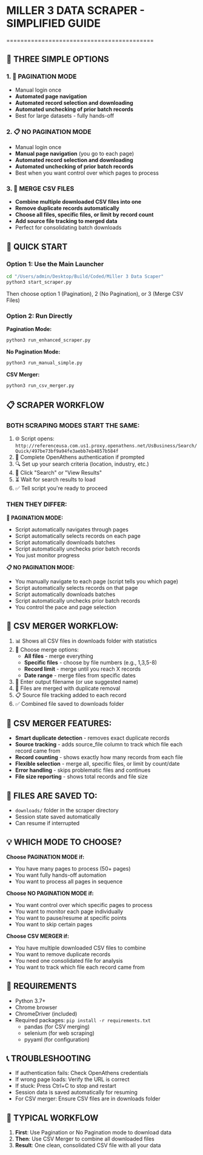 # MILLER 3 DATA SCRAPER - SIMPLIFIED GUIDE
==========================================

## 🎯 THREE SIMPLE OPTIONS

### 1. 🤖 PAGINATION MODE
- Manual login once
- **Automated page navigation**
- **Automated record selection and downloading**
- **Automated unchecking of prior batch records**
- Best for large datasets - fully hands-off

### 2. 📋 NO PAGINATION MODE  
- Manual login once
- **Manual page navigation** (you go to each page)
- **Automated record selection and downloading**
- **Automated unchecking of prior batch records**
- Best when you want control over which pages to process

### 3. 🔗 MERGE CSV FILES
- **Combine multiple downloaded CSV files into one**
- **Remove duplicate records automatically**
- **Choose all files, specific files, or limit by record count**
- **Add source file tracking to merged data**
- Perfect for consolidating batch downloads

## 🚀 QUICK START

### Option 1: Use the Main Launcher
```bash
cd "/Users/admin/Desktop/Build/Coded/Miller 3 Data Scaper"
python3 start_scraper.py
```
Then choose option 1 (Pagination), 2 (No Pagination), or 3 (Merge CSV Files)

### Option 2: Run Directly

**Pagination Mode:**
```bash
python3 run_enhanced_scraper.py
```

**No Pagination Mode:**
```bash
python3 run_manual_simple.py
```

**CSV Merger:**
```bash
python3 run_csv_merger.py
```

## 📋 SCRAPER WORKFLOW

### BOTH SCRAPING MODES START THE SAME:
1. 🌐 Script opens: `http://referenceusa.com.us1.proxy.openathens.net/UsBusiness/Search/Quick/497be73bf9a94fe3aebb7eb4857b584f`
2. 🔐 Complete OpenAthens authentication if prompted
3. 🔍 Set up your search criteria (location, industry, etc.)
4. 🎯 Click "Search" or "View Results"
5. ⏳ Wait for search results to load
6. ✅ Tell script you're ready to proceed

### THEN THEY DIFFER:

**🤖 PAGINATION MODE:**
- Script automatically navigates through pages
- Script automatically selects records on each page
- Script automatically downloads batches
- Script automatically unchecks prior batch records
- You just monitor progress

**📋 NO PAGINATION MODE:**
- You manually navigate to each page (script tells you which page)
- Script automatically selects records on that page
- Script automatically downloads batches
- Script automatically unchecks prior batch records
- You control the pace and page selection

## 🔗 CSV MERGER WORKFLOW:
1. 📊 Shows all CSV files in downloads folder with statistics
2. 🎯 Choose merge options:
   - **All files** - merge everything
   - **Specific files** - choose by file numbers (e.g., 1,3,5-8)
   - **Record limit** - merge until you reach X records
   - **Date range** - merge files from specific dates
3. 📝 Enter output filename (or use suggested name)
4. 🔗 Files are merged with duplicate removal
5. 📋 Source file tracking added to each record
6. ✅ Combined file saved to downloads folder

## 💾 CSV MERGER FEATURES:
- **Smart duplicate detection** - removes exact duplicate records
- **Source tracking** - adds source_file column to track which file each record came from
- **Record counting** - shows exactly how many records from each file
- **Flexible selection** - merge all, specific files, or limit by count/date
- **Error handling** - skips problematic files and continues
- **File size reporting** - shows total records and file size

## 📁 FILES ARE SAVED TO:
- `downloads/` folder in the scraper directory
- Session state saved automatically
- Can resume if interrupted

## 💡 WHICH MODE TO CHOOSE?

**Choose PAGINATION MODE if:**
- You have many pages to process (50+ pages)
- You want fully hands-off automation
- You want to process all pages in sequence

**Choose NO PAGINATION MODE if:**
- You want control over which specific pages to process
- You want to monitor each page individually
- You want to pause/resume at specific points
- You want to skip certain pages

**Choose CSV MERGER if:**
- You have multiple downloaded CSV files to combine
- You want to remove duplicate records
- You need one consolidated file for analysis
- You want to track which file each record came from

## 🔧 REQUIREMENTS
- Python 3.7+
- Chrome browser
- ChromeDriver (included)
- Required packages: `pip install -r requirements.txt`
  - pandas (for CSV merging)
  - selenium (for web scraping)
  - pyyaml (for configuration)

## 📞 TROUBLESHOOTING
- If authentication fails: Check OpenAthens credentials
- If wrong page loads: Verify the URL is correct
- If stuck: Press Ctrl+C to stop and restart
- Session data is saved automatically for resuming
- For CSV merger: Ensure CSV files are in downloads folder

## 🎯 TYPICAL WORKFLOW
1. **First**: Use Pagination or No Pagination mode to download data
2. **Then**: Use CSV Merger to combine all downloaded files
3. **Result**: One clean, consolidated CSV file with all your data
